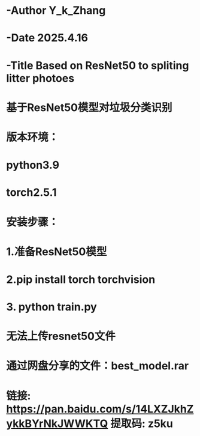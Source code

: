 # -Author Y_k_Zhang
# -Date 2025.4.16
# -Title Based on ResNet50 to spliting litter photoes
# 基于ResNet50模型对垃圾分类识别
# 版本环境：
# python3.9
# torch2.5.1
# 安装步骤：
# 1.准备ResNet50模型
# 2.pip install torch torchvision
# 3. python train.py
#
# 无法上传resnet50文件
# 通过网盘分享的文件：best_model.rar
# 链接: https://pan.baidu.com/s/14LXZJkhZykkBYrNkJWWKTQ 提取码: z5ku

